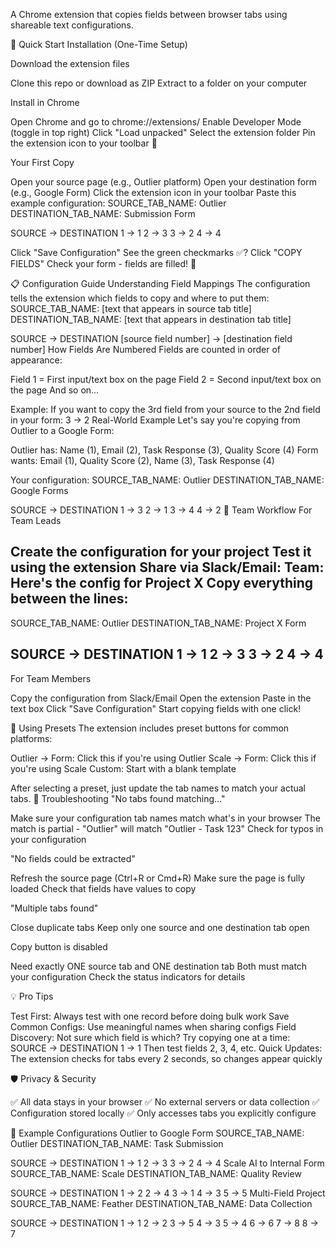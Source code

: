 A Chrome extension that copies fields between browser tabs using shareable text configurations. 
<br>

🚀 Quick Start
Installation (One-Time Setup)

Download the extension files

Clone this repo or download as ZIP
Extract to a folder on your computer


Install in Chrome

Open Chrome and go to chrome://extensions/
Enable Developer Mode (toggle in top right)
Click "Load unpacked"
Select the extension folder
Pin the extension icon to your toolbar 📌



Your First Copy

Open your source page (e.g., Outlier platform)
Open your destination form (e.g., Google Form)
Click the extension icon in your toolbar
Paste this example configuration:
SOURCE_TAB_NAME: Outlier
DESTINATION_TAB_NAME: Submission Form

SOURCE -> DESTINATION
1 -> 1
2 -> 3
3 -> 2
4 -> 4

Click "Save Configuration"
See the green checkmarks ✅? Click "COPY FIELDS"
Check your form - fields are filled! 🎉

📋 Configuration Guide
Understanding Field Mappings
The configuration tells the extension which fields to copy and where to put them:
SOURCE_TAB_NAME: [text that appears in source tab title]
DESTINATION_TAB_NAME: [text that appears in destination tab title]

SOURCE -> DESTINATION
[source field number] -> [destination field number]
How Fields Are Numbered
Fields are counted in order of appearance:

Field 1 = First input/text box on the page
Field 2 = Second input/text box on the page
And so on...

Example: If you want to copy the 3rd field from your source to the 2nd field in your form:
3 -> 2
Real-World Example
Let's say you're copying from Outlier to a Google Form:

Outlier has: Name (1), Email (2), Task Response (3), Quality Score (4)
Form wants: Email (1), Quality Score (2), Name (3), Task Response (4)

Your configuration:
SOURCE_TAB_NAME: Outlier
DESTINATION_TAB_NAME: Google Forms

SOURCE -> DESTINATION
1 -> 3
2 -> 1
3 -> 4
4 -> 2
👥 Team Workflow
For Team Leads

Create the configuration for your project
Test it using the extension
Share via Slack/Email:
Team: Here's the config for Project X
Copy everything between the lines:
-----------
SOURCE_TAB_NAME: Outlier
DESTINATION_TAB_NAME: Project X Form

SOURCE -> DESTINATION
1 -> 1
2 -> 3
3 -> 2
4 -> 4
-----------


For Team Members

Copy the configuration from Slack/Email
Open the extension
Paste in the text box
Click "Save Configuration"
Start copying fields with one click!

🎨 Using Presets
The extension includes preset buttons for common platforms:

Outlier → Form: Click this if you're using Outlier
Scale → Form: Click this if you're using Scale
Custom: Start with a blank template

After selecting a preset, just update the tab names to match your actual tabs.
🔧 Troubleshooting
"No tabs found matching..."

Make sure your configuration tab names match what's in your browser
The match is partial - "Outlier" will match "Outlier - Task 123"
Check for typos in your configuration

"No fields could be extracted"

Refresh the source page (Ctrl+R or Cmd+R)
Make sure the page is fully loaded
Check that fields have values to copy

"Multiple tabs found"

Close duplicate tabs
Keep only one source and one destination tab open

Copy button is disabled

Need exactly ONE source tab and ONE destination tab
Both must match your configuration
Check the status indicators for details

💡 Pro Tips

Test First: Always test with one record before doing bulk work
Save Common Configs: Use meaningful names when sharing configs
Field Discovery: Not sure which field is which? Try copying one at a time:
SOURCE -> DESTINATION
1 -> 1
Then test fields 2, 3, 4, etc.
Quick Updates: The extension checks for tabs every 2 seconds, so changes appear quickly

🛡️ Privacy & Security

✅ All data stays in your browser
✅ No external servers or data collection
✅ Configuration stored locally
✅ Only accesses tabs you explicitly configure

📝 Example Configurations
Outlier to Google Form
SOURCE_TAB_NAME: Outlier
DESTINATION_TAB_NAME: Task Submission

SOURCE -> DESTINATION
1 -> 1
2 -> 3
3 -> 2
4 -> 4
Scale AI to Internal Form
SOURCE_TAB_NAME: Scale
DESTINATION_TAB_NAME: Quality Review

SOURCE -> DESTINATION
1 -> 2
2 -> 4
3 -> 1
4 -> 3
5 -> 5
Multi-Field Project
SOURCE_TAB_NAME: Feather
DESTINATION_TAB_NAME: Data Collection

SOURCE -> DESTINATION
1 -> 1
2 -> 2
3 -> 5
4 -> 3
5 -> 4
6 -> 6
7 -> 8
8 -> 7
